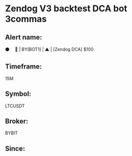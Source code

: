 # Zendog V3 backtest DCA bot 3commas

## Alert name:
⚫️       🤖 | BY[BOT1] | ▲ | [Zendog DCA] $100

## Timeframe:
15M

## Symbol:
LTCUSDT

## Broker:
BYBIT

## Since:
